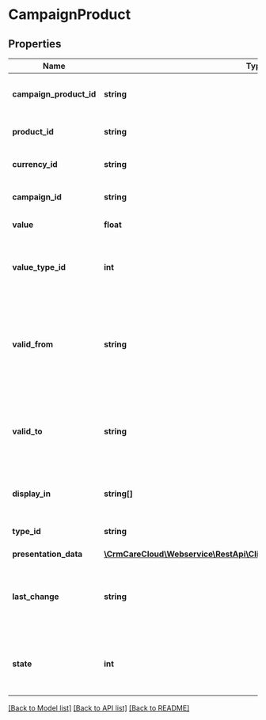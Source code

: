 # CampaignProduct

## Properties
Name | Type | Description | Notes
------------ | ------------- | ------------- | -------------
**campaign_product_id** | **string** | The unique ID of the campaign product. | [optional] 
**product_id** | **string** | The unique ID of the product. | 
**currency_id** | **string** | The unique ID of the currency. | 
**campaign_id** | **string** | The unique ID of the campaign. | 
**value** | **float** | Value of the product. | 
**value_type_id** | **int** | Type of value (1 - percentage discount value, 2 - final price). | 
**valid_from** | **string** | Validity of the campaign product from the date. *(YYYY-MM-DD HH:MM:SS)* | 
**valid_to** | **string** | Validity of the campaign product to the date. *(YYYY-MM-DD HH:MM:SS)* | 
**display_in** | **string[]** | List of possible display places. | [optional] 
**type_id** | **string** | Type of a campaign product. | 
**presentation_data** | [**\CrmCareCloud\Webservice\RestApi\Client\Model\CampaignPresentationData**](CampaignPresentationData.md) |  | 
**last_change** | **string** | Date and time of the last change. *(YYYY-MM-DD HH:MM:SS)* | [optional] 
**state** | **int** | State of the card. *Possible values are: 0 - blocked / 1 - active* | [optional] 

[[Back to Model list]](../../README.md#documentation-for-models) [[Back to API list]](../../README.md#documentation-for-api-endpoints) [[Back to README]](../../README.md)

